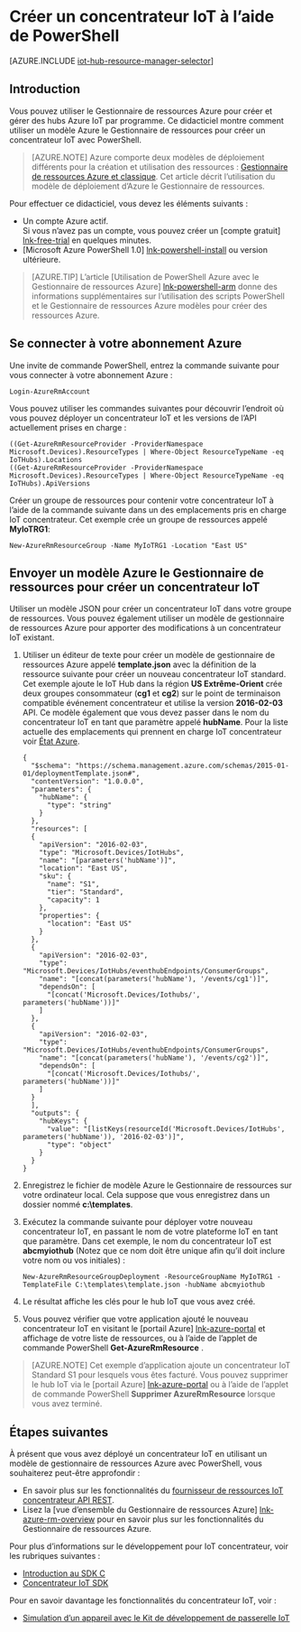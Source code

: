 <properties
    pageTitle="Créer un concentrateur IoT en utilisant un modèle de gestionnaire de ressources Azure et PowerShell | Microsoft Azure"
    description="Suivez ce didacticiel pour commencer à utiliser le Gestionnaire de ressources Azure modèles pour créer un concentrateur IoT avec PowerShell."
    services="iot-hub"
    documentationCenter=".net"
    authors="dominicbetts"
    manager="timlt"
    editor=""/>

<tags
     ms.service="iot-hub"
     ms.devlang="multiple"
     ms.topic="article"
     ms.tgt_pltfrm="na"
     ms.workload="na"
     ms.date="09/07/2016"
     ms.author="dobett"/>

# <a name="create-an-iot-hub-using-powershell"></a>Créer un concentrateur IoT à l’aide de PowerShell

[AZURE.INCLUDE [iot-hub-resource-manager-selector](../../includes/iot-hub-resource-manager-selector.md)]

## <a name="introduction"></a>Introduction

Vous pouvez utiliser le Gestionnaire de ressources Azure pour créer et gérer des hubs Azure IoT par programme. Ce didacticiel montre comment utiliser un modèle Azure le Gestionnaire de ressources pour créer un concentrateur IoT avec PowerShell.

> [AZURE.NOTE] Azure comporte deux modèles de déploiement différents pour la création et utilisation des ressources : [Gestionnaire de ressources Azure et classique](../resource-manager-deployment-model.md).  Cet article décrit l’utilisation du modèle de déploiement d’Azure le Gestionnaire de ressources.

Pour effectuer ce didacticiel, vous devez les éléments suivants :

- Un compte Azure actif. <br/>Si vous n’avez pas un compte, vous pouvez créer un [compte gratuit] [ lnk-free-trial] en quelques minutes.
- [Microsoft Azure PowerShell 1.0] [ lnk-powershell-install] ou version ultérieure.

> [AZURE.TIP] L’article [Utilisation de PowerShell Azure avec le Gestionnaire de ressources Azure] [ lnk-powershell-arm] donne des informations supplémentaires sur l’utilisation des scripts PowerShell et le Gestionnaire de ressources Azure modèles pour créer des ressources Azure. 

## <a name="connect-to-your-azure-subscription"></a>Se connecter à votre abonnement Azure

Une invite de commande PowerShell, entrez la commande suivante pour vous connecter à votre abonnement Azure :

```
Login-AzureRmAccount
```

Vous pouvez utiliser les commandes suivantes pour découvrir l’endroit où vous pouvez déployer un concentrateur IoT et les versions de l’API actuellement prises en charge :

```
((Get-AzureRmResourceProvider -ProviderNamespace Microsoft.Devices).ResourceTypes | Where-Object ResourceTypeName -eq IoTHubs).Locations
((Get-AzureRmResourceProvider -ProviderNamespace Microsoft.Devices).ResourceTypes | Where-Object ResourceTypeName -eq IoTHubs).ApiVersions
```

Créer un groupe de ressources pour contenir votre concentrateur IoT à l’aide de la commande suivante dans un des emplacements pris en charge IoT concentrateur. Cet exemple crée un groupe de ressources appelé **MyIoTRG1**:

```
New-AzureRmResourceGroup -Name MyIoTRG1 -Location "East US"
```

## <a name="submit-an-azure-resource-manager-template-to-create-an-iot-hub"></a>Envoyer un modèle Azure le Gestionnaire de ressources pour créer un concentrateur IoT

Utiliser un modèle JSON pour créer un concentrateur IoT dans votre groupe de ressources. Vous pouvez également utiliser un modèle de gestionnaire de ressources Azure pour apporter des modifications à un concentrateur IoT existant.

1. Utiliser un éditeur de texte pour créer un modèle de gestionnaire de ressources Azure appelé **template.json** avec la définition de la ressource suivante pour créer un nouveau concentrateur IoT standard. Cet exemple ajoute le IoT Hub dans la région **US Extrême-Orient** crée deux groupes consommateur (**cg1** et **cg2**) sur le point de terminaison compatible événement concentrateur et utilise la version **2016-02-03** API. Ce modèle également que vous devez passer dans le nom du concentrateur IoT en tant que paramètre appelé **hubName**. Pour la liste actuelle des emplacements qui prennent en charge IoT concentrateur voir [État Azure][lnk-status].

    ```
    {
      "$schema": "https://schema.management.azure.com/schemas/2015-01-01/deploymentTemplate.json#",
      "contentVersion": "1.0.0.0",
      "parameters": {
        "hubName": {
          "type": "string"
        }
      },
      "resources": [
      {
        "apiVersion": "2016-02-03",
        "type": "Microsoft.Devices/IotHubs",
        "name": "[parameters('hubName')]",
        "location": "East US",
        "sku": {
          "name": "S1",
          "tier": "Standard",
          "capacity": 1
        },
        "properties": {
          "location": "East US"
        }
      },
      {
        "apiVersion": "2016-02-03",
        "type": "Microsoft.Devices/IotHubs/eventhubEndpoints/ConsumerGroups",
        "name": "[concat(parameters('hubName'), '/events/cg1')]",
        "dependsOn": [
          "[concat('Microsoft.Devices/Iothubs/', parameters('hubName'))]"
        ]
      },
      {
        "apiVersion": "2016-02-03",
        "type": "Microsoft.Devices/IotHubs/eventhubEndpoints/ConsumerGroups",
        "name": "[concat(parameters('hubName'), '/events/cg2')]",
        "dependsOn": [
          "[concat('Microsoft.Devices/Iothubs/', parameters('hubName'))]"
        ]
      }
      ],
      "outputs": {
        "hubKeys": {
          "value": "[listKeys(resourceId('Microsoft.Devices/IotHubs', parameters('hubName')), '2016-02-03')]",
          "type": "object"
        }
      }
    }
    ```

2. Enregistrez le fichier de modèle Azure le Gestionnaire de ressources sur votre ordinateur local. Cela suppose que vous enregistrez dans un dossier nommé **c:\templates**.

3. Exécutez la commande suivante pour déployer votre nouveau concentrateur IoT, en passant le nom de votre plateforme IoT en tant que paramètre. Dans cet exemple, le nom du concentrateur IoT est **abcmyiothub** (Notez que ce nom doit être unique afin qu’il doit inclure votre nom ou vos initiales) :

    ```
    New-AzureRmResourceGroupDeployment -ResourceGroupName MyIoTRG1 -TemplateFile C:\templates\template.json -hubName abcmyiothub
    ```

4. Le résultat affiche les clés pour le hub IoT que vous avez créé.

5. Vous pouvez vérifier que votre application ajouté le nouveau concentrateur IoT en visitant le [portail Azure] [ lnk-azure-portal] et affichage de votre liste de ressources, ou à l’aide de l’applet de commande PowerShell **Get-AzureRmResource** .

> [AZURE.NOTE] Cet exemple d’application ajoute un concentrateur IoT Standard S1 pour lesquels vous êtes facturé. Vous pouvez supprimer le hub IoT via le [portail Azure] [ lnk-azure-portal] ou à l’aide de l’applet de commande PowerShell **Supprimer AzureRmResource** lorsque vous avez terminé.

## <a name="next-steps"></a>Étapes suivantes

À présent que vous avez déployé un concentrateur IoT en utilisant un modèle de gestionnaire de ressources Azure avec PowerShell, vous souhaiterez peut-être approfondir :

- En savoir plus sur les fonctionnalités du [fournisseur de ressources IoT concentrateur API REST][lnk-rest-api].
- Lisez la [vue d’ensemble du Gestionnaire de ressources Azure] [ lnk-azure-rm-overview] pour en savoir plus sur les fonctionnalités du Gestionnaire de ressources Azure.

Pour plus d’informations sur le développement pour IoT concentrateur, voir les rubriques suivantes :

- [Introduction au SDK C][lnk-c-sdk]
- [Concentrateur IoT SDK][lnk-sdks]

Pour en savoir davantage les fonctionnalités du concentrateur IoT, voir :

- [Simulation d’un appareil avec le Kit de développement de passerelle IoT][lnk-gateway]

<!-- Links -->
[lnk-free-trial]: https://azure.microsoft.com/pricing/free-trial/
[lnk-azure-portal]: https://portal.azure.com/
[lnk-status]: https://azure.microsoft.com/status/
[lnk-powershell-install]: ../powershell-install-configure.md
[lnk-rest-api]: https://msdn.microsoft.com/library/mt589014.aspx
[lnk-azure-rm-overview]: ../azure-resource-manager/resource-group-overview.md
[lnk-powershell-arm]: ../powershell-azure-resource-manager.md

[lnk-c-sdk]: iot-hub-device-sdk-c-intro.md
[lnk-sdks]: iot-hub-devguide-sdks.md

[lnk-gateway]: iot-hub-linux-gateway-sdk-simulated-device.md
